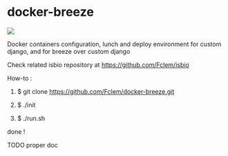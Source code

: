 # docker-breeze
[![](https://images.microbadger.com/badges/version/fimm/breeze.svg)](https://microbadger.com/images/fimm/breeze "Get your own version badge on microbadger.com")

Docker containers configuration, lunch and deploy environment for custom django, and for breeze over custom django

Check related isbio repository at https://github.com/Fclem/isbio

How-to :

1) $ git clone https://github.com/Fclem/docker-breeze.git

2) $ ./init

3) $ ./run.sh

done !

TODO proper doc
